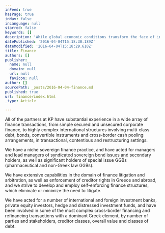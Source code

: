 ```yaml
---
inFeed: true
hasPage: true
inNav: false
inLanguage: null
starred: false
keywords: []
description: 'While global economic conditions transform the face of investment banking, agile lenders must explore the methods for defending their existing and new investment in small and mid-market businesses, concessions and infrastructure projects.'
datePublished: '2016-04-04T15:18:30.189Z'
dateModified: '2016-04-04T15:18:29.610Z'
title: Finance
authors: []
publisher:
  name: null
  domain: null
  url: null
  favicon: null
author: []
sourcePath: _posts/2016-04-04-finance.md
published: true
url: finance/index.html
_type: Article

---
```

All of the partners at KP have substantial experience in a wide array of finance transactions, from simple secured and unsecured corporate finance, to highly complex international structures involving multi-class debt, bonds, convertible instruments and cross-border cash pooling arrangements, in transactional, contentious and restructuring settings.

We have a niche sovereign finance practice, and have acted for managers and lead managers of syndicated sovereign bond issues and secondary holders, as well as significant holders of special issue GGBs (pharmaceutical and non-Greek law GGBs).

We have extensive capabilities in the domain of finance litigation and arbitration, as well as enforcement of creditor rights in Greece and abroad, and we strive to develop and employ self-enforcing finance structures, which eliminate or minimize the need to litigate.

We have acted for a number of international and foreign investment banks, private equity investors, hedge and distressed investment funds, and have been involved in some of the most complex cross-border financing and refinancing transactions with a dominant Greek element, by number of parties and stakeholders, creditor classes, overall value and classes of debt.